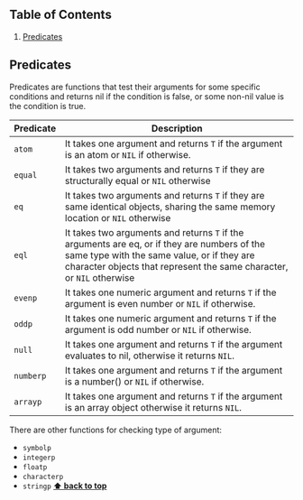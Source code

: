 ## Table of Contents

  1. [Predicates](#predicates)
  
## Predicates
Predicates are functions that test their arguments for some specific conditions and returns nil if the condition is false, or some non-nil value is the condition is true.

Predicate | Description
--- | --- 
`atom`| It takes one argument and returns `T` if the argument is an atom or `NIL` if otherwise.
`equal`| It takes two arguments and returns `T` if they are structurally equal or `NIL` otherwise
`eq`| It takes two arguments and returns `T` if they are same identical objects, sharing the same memory location or `NIL` otherwise
`eql`|It takes two arguments and returns `T` if the arguments are eq, or if they are numbers of the same type with the same value, or if they are character objects that represent the same character, or `NIL` otherwise
`evenp`|It takes one numeric argument and returns `T` if the argument is even number or `NIL` if otherwise.
`oddp`|It takes one numeric argument and returns `T` if the argument is odd number or `NIL` if otherwise.
`null`|It takes one argument and returns `T` if the argument evaluates to nil, otherwise it returns `NIL`.
`numberp`|It takes one argument and returns `T` if the argument is a number() or `NIL` if otherwise.
`arrayp`|It takes one argument and returns `T` if the argument is an array object otherwise it returns `NIL`.
There are other functions for checking type of argument: 
* `symbolp`
* `integerp`
* `floatp`
* `characterp`
* `stringp`
**[⬆ back to top](#table-of-contents)**



